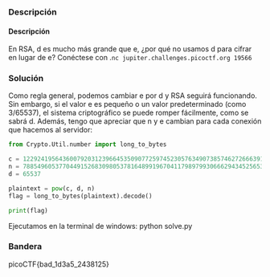 ### Descripción
#### Descripción

En RSA, d es mucho más grande que e, ¿por qué no usamos d para cifrar en lugar de e? Conéctese con .`nc jupiter.challenges.picoctf.org 19566`

### Solución
Como regla general, podemos cambiar e por d y RSA seguirá funcionando. Sin embargo, si el valor e es pequeño o un valor predeterminado (como 3/65537), el sistema criptográfico se puede romper fácilmente, como se sabrá d. Además, tengo que apreciar que n y e cambian para cada conexión que hacemos al servidor:

```python
from Crypto.Util.number import long_to_bytes

c = 12292419564360079203123966453509077259745230576349073857462726663918840966888007359904775130382529370302489451240406978182043714192142885249719531868656068901316431791023568395502719648818922420867770666526121454500423018957905382120230590095125494216577609530874693864511251464979378272291230516456558597591
n = 78854960537704491526830980537816489919670411798979930666294345256533811099433506659255400946203725018390370378140923832660869288499212472042068406268759132464266597284478910391509976918229879844378493357972236050638324060623527731963561036463429431873796972826532662924286621869702376899042380322063769408217
d = 65537

plaintext = pow(c, d, n)
flag = long_to_bytes(plaintext).decode()

print(flag)
```

Ejecutamos en la terminal de windows: python solve.py
### Bandera
picoCTF{bad_1d3a5_2438125}